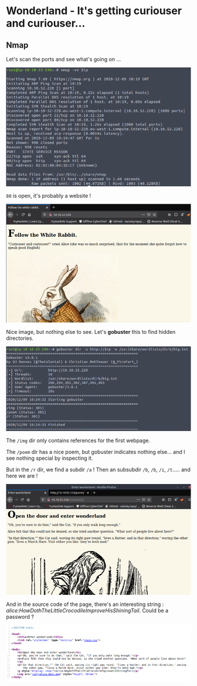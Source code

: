 # Wonderland - It's getting curiouser and curiouser...

## Nmap

Let's scan the ports and see what's going on ...

![nmap](https://github.com/oghobhainn/TryHackMe/blob/main/images/wonderland/nmap.png)

`80` is open, it's probably a website !

![website](https://github.com/oghobhainn/TryHackMe/blob/main/images/wonderland/website.png)

Nice image, but nothing else to see. Let's __gobuster__ this to find hidden directories.

![gobuster](https://github.com/oghobhainn/TryHackMe/blob/main/images/wonderland/gobuster.png)

The `/img` dir only contains references for the first webpage.

The `/poem` dir has a nice poem, but gobuster indicates nothing else... and I see nothing special by inspecting it.

But in the `/r` dir, we find a subdir `/a` ! Then an subsubdir `/b`, `/b`, `/i`, `/t`..... and here we are !

![rabbithole](https://github.com/oghobhainn/TryHackMe/blob/main/images/wonderland/rabbithole.png)

And in the source code of the page, there's an interesting string : *alice:HowDothTheLittleCrocodileImproveHisShiningTail*. Could be a password ?

![rabbithole-sourcecode](https://github.com/oghobhainn/TryHackMe/blob/main/images/wonderland/rabbithole-sourcecode.png)


